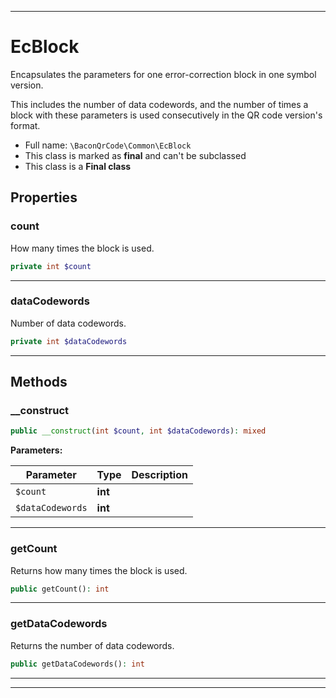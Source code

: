 ***

# EcBlock

Encapsulates the parameters for one error-correction block in one symbol version.

This includes the number of data codewords, and the number of times a block with these parameters is used
consecutively in the QR code version's format.

* Full name: `\BaconQrCode\Common\EcBlock`
* This class is marked as **final** and can't be subclassed
* This class is a **Final class**



## Properties


### count

How many times the block is used.

```php
private int $count
```






***

### dataCodewords

Number of data codewords.

```php
private int $dataCodewords
```






***

## Methods


### __construct



```php
public __construct(int $count, int $dataCodewords): mixed
```








**Parameters:**

| Parameter | Type | Description |
|-----------|------|-------------|
| `$count` | **int** |  |
| `$dataCodewords` | **int** |  |




***

### getCount

Returns how many times the block is used.

```php
public getCount(): int
```











***

### getDataCodewords

Returns the number of data codewords.

```php
public getDataCodewords(): int
```











***


***

